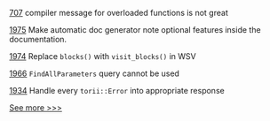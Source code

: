 
[707](https://github.com/hyperledger-labs/solang/issues/707) compiler message for overloaded functions is not great

[1975](https://github.com/hyperledger/iroha/issues/1975) Make automatic doc generator note optional features inside the documentation. 

[1974](https://github.com/hyperledger/iroha/issues/1974) Replace `blocks()` with `visit_blocks()` in WSV

[1966](https://github.com/hyperledger/iroha/issues/1966) `FindAllParameters` query cannot be used

[1934](https://github.com/hyperledger/iroha/issues/1934) Handle every `torii::Error` into appropriate response


[See more >>>](https://start-here.hyperledger.org/issues)
